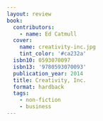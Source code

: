 ```yaml
---
layout: review
book:
  contributors:
    - name: Ed Catmull
  cover:
    name: creativity-inc.jpg
    tint_color: '#ca232a'
  isbn10: 0593070097
  isbn13: '9780593070093'
  publication_year: 2014
  title: Creativity, Inc.
  format: hardback
  tags:
    - non-fiction
    - business
---
```


